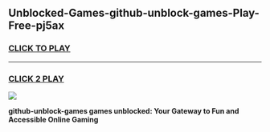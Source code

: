 
## Unblocked-Games-github-unblock-games-Play-Free-pj5ax
<h3>
<a href="https://premium76.site?title=github-unblock-games&ref=23A">CLICK TO PLAY</a></h3>
<hr>

<h3>
<a href="https://premium76.site?title=github-unblock-games&ref=23A">CLICK 2 PLAY</a>
  
</h3>

<a href="https://premium76.site?title=github-unblock-games&ref=23A"><img src="https://clearcache.store/games.png"></a>


**github-unblock-games games unblocked: Your Gateway to Fun and Accessible Online Gaming**
